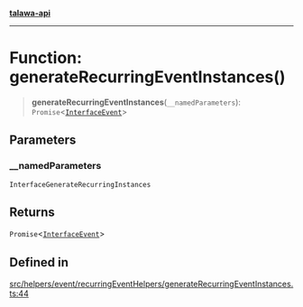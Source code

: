 [**talawa-api**](../../../../../README.md)

***

# Function: generateRecurringEventInstances()

> **generateRecurringEventInstances**(`__namedParameters`): `Promise`\<[`InterfaceEvent`](../../../../../models/Event/interfaces/InterfaceEvent.md)\>

## Parameters

### \_\_namedParameters

`InterfaceGenerateRecurringInstances`

## Returns

`Promise`\<[`InterfaceEvent`](../../../../../models/Event/interfaces/InterfaceEvent.md)\>

## Defined in

[src/helpers/event/recurringEventHelpers/generateRecurringEventInstances.ts:44](https://github.com/Suyash878/talawa-api/blob/e4413cec641a837926071678fed3c7f67234e31e/src/helpers/event/recurringEventHelpers/generateRecurringEventInstances.ts#L44)
